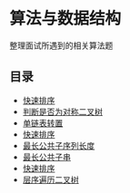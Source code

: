 # 算法与数据结构
整理面试所遇到的相关算法题

## 目录
* [快速排序](./headSort.md)
* [判断是否为对称二叉树](./judgeSymmetryTree.md)
* [单链表转置](./linkReserve.md)
* [快速排序](./mergeSort.md)
* [最长公共子序列长度](./publicString.md)
* [最长公共子串](./publicStringLen.md)
* [快速排序](./quickSort.md)
* [层序遍历二叉树](./treeLevelTraverse.md)

<tongji/>